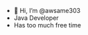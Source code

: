 - 👋 Hi, I’m @awsame303
- Java Developer 
- Has too much free time
<!---
awsame303/awsame303 is a ✨ special ✨ repository because its `README.md` (this file) appears on your GitHub profile.
You can click the Preview link to take a look at your changes.
--->
